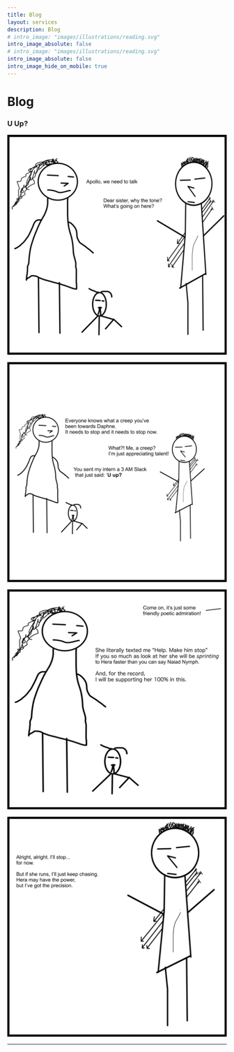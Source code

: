 ```yaml
---
title: Blog
layout: services
description: Blog
# intro_image: "images/illustrations/reading.svg"
intro_image_absolute: false
# intro_image: "images/illustrations/reading.svg"
intro_image_absolute: false
intro_image_hide_on_mobile: true
---
```


# Blog

### U Up?
<span class = 'blog'>


<img class = 'comic' src='/assets/cartoon/007/007-01.jpg'> <br />

<img class = 'comic' src='/assets/cartoon/007/007-02.jpg'> <br />

<img class = 'comic' src='/assets/cartoon/007/007-003.jpg'>  <br />

<img class = 'comic' src='/assets/cartoon/007/007-004.jpg'> 

<hr>


